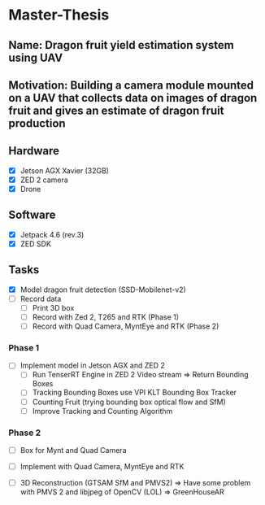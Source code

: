# Master-Thesis

## Name: Dragon fruit yield estimation system using UAV

## Motivation: Building a camera module mounted on a UAV that collects data on images of dragon fruit and gives an estimate of dragon fruit production

## Hardware

- [x] Jetson AGX Xavier (32GB)
- [x] ZED 2 camera
- [x] Drone  

## Software

- [x] Jetpack 4.6 (rev.3)
- [x] ZED SDK

## Tasks

- [x] Model dragon fruit detection (SSD-Mobilenet-v2)
- [ ] Record data 
  - [ ] Print 3D box 
  - [ ] Record with Zed 2, T265 and RTK (Phase 1)
  - [ ] Record with Quad Camera, MyntEye and RTK (Phase 2)

### Phase 1
- [ ] Implement model in Jetson AGX and ZED 2  
  - [ ] Run TenserRT Engine in ZED 2 Video stream => Return Bounding Boxes
  - [ ] Tracking Bounding Boxes use VPI KLT Bounding Box Tracker
  - [ ] Counting Fruit (trying bounding box optical flow and SfM)
  - [ ] Improve Tracking and Counting Algorithm
 
### Phase 2
- [ ] Box for Mynt and Quad Camera
- [ ] Implement with Quad Camera, MyntEye and RTK
- [ ] 3D Reconstruction (GTSAM SfM and PMVS2) => Have some problem with PMVS 2 and libjpeg of OpenCV (LOL) => GreenHouseAR



